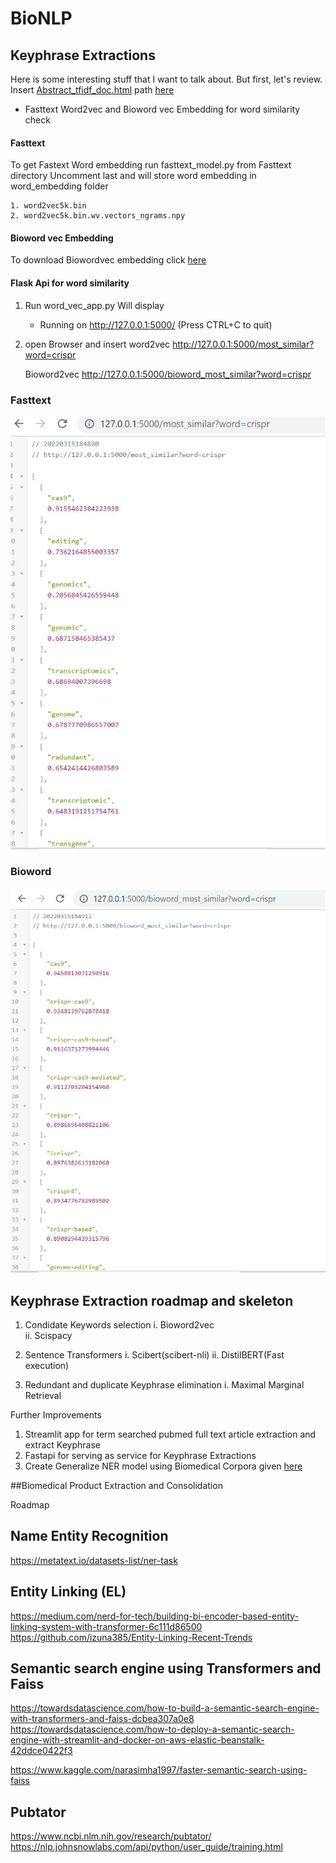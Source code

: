 # BioNLP

## Keyphrase Extractions

Here is some interesting stuff that I want to talk about.  But first, let's review.
Insert [Abstract_tfidf_doc.html](Abstract_tfidf_doc.html)
path [here](https://htmlpreview.github.io/?) 

* Fasttext Word2vec and Bioword vec Embedding for word similarity check

#### Fasttext
To get Fastext Word embedding run fasttext_model.py from Fasttext directory 
Uncomment last and will store word embedding in word_embedding folder

    1. word2vec5k.bin
    2. word2vec5k.bin.wv.vectors_ngrams.npy

#### Bioword vec Embedding
To download Biowordvec embedding click 
[here](https://figshare.com/articles/dataset/Improving_Biomedical_Word_Embeddings_with_Subword_Information_and_MeSH_Ontology/6882647)

#### Flask Api for word similarity 
1. Run word_vec_app.py 
   Will display
   * Running on http://127.0.0.1:5000/ (Press CTRL+C to quit)

2. open Browser and insert
    word2vec
    http://127.0.0.1:5000/most_similar?word=crispr

    Bioword2vec
    http://127.0.0.1:5000/bioword_most_similar?word=crispr


### Fasttext 
![fasttext](Keyphrase_Extraction_and_Normalization/fasttext_word_similarity.JPG)

### Bioword 
![Bioword2vec](Keyphrase_Extraction_and_Normalization/biowordvec_word_similarity.JPG)

## Keyphrase Extraction roadmap and skeleton

1. Condidate Keywords selection
   i.  Bioword2vec  
   ii. Scispacy

2. Sentence Transformers
   i.  Scibert(scibert-nli)
   ii. DistilBERT(Fast execution)

3. Redundant and duplicate Keyphrase elimination
   i. Maximal Marginal Retrieval
   
Further Improvements
1. Streamlit app for term searched pubmed full text article extraction and extract Keyphrase
2. Fastapi for serving as service for Keyphrase Extractions
3. Create Generalize NER model using Biomedical Corpora given [here](https://github.com/BaderLab/Biomedical-Corpora)

##Biomedical Product Extraction and Consolidation


Roadmap 

## Name Entity Recognition 
https://metatext.io/datasets-list/ner-task

## Entity Linking (EL)
https://medium.com/nerd-for-tech/building-bi-encoder-based-entity-linking-system-with-transformer-6c111d86500
https://github.com/izuna385/Entity-Linking-Recent-Trends

## Semantic search engine using Transformers and Faiss

https://towardsdatascience.com/how-to-build-a-semantic-search-engine-with-transformers-and-faiss-dcbea307a0e8
https://towardsdatascience.com/how-to-deploy-a-semantic-search-engine-with-streamlit-and-docker-on-aws-elastic-beanstalk-42ddce0422f3

https://www.kaggle.com/narasimha1997/faster-semantic-search-using-faiss

## Pubtator
https://www.ncbi.nlm.nih.gov/research/pubtator/
https://nlp.johnsnowlabs.com/api/python/user_guide/training.html
